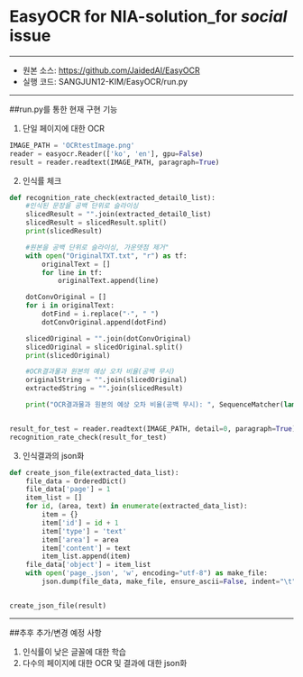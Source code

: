 # EasyOCR for NIA-solution_for _social_ issue
***
* 원본 소스: <https://github.com/JaidedAI/EasyOCR>
* 실행 코드: SANGJUN12-KIM/EasyOCR/run.py
***

##run.py를 통한 현재 구현 기능

1. 단일 페이지에 대한 OCR
```python
IMAGE_PATH = 'OCRtestImage.png'
reader = easyocr.Reader(['ko', 'en'], gpu=False)
result = reader.readtext(IMAGE_PATH, paragraph=True)
```

2. 인식률 체크
```python
def recognition_rate_check(extracted_detail0_list):
    #인식된 문장을 공백 단위로 슬라이싱
    slicedResult = "".join(extracted_detail0_list)
    slicedResult = slicedResult.split()
    print(slicedResult)

    #원본을 공백 단위로 슬라이싱, 가운뎃점 제거"
    with open("OriginalTXT.txt", "r") as tf:
        originalText = []
        for line in tf:
            originalText.append(line)

    dotConvOriginal = []
    for i in originalText:
        dotFind = i.replace("·", " ")
        dotConvOriginal.append(dotFind)

    slicedOriginal = "".join(dotConvOriginal)
    slicedOriginal = slicedOriginal.split()
    print(slicedOriginal)

    #OCR결과물과 원본의 예상 오차 비율(공백 무시)
    originalString = "".join(slicedOriginal)
    extractedString = "".join(slicedResult)

    print("OCR결과물과 원본의 예상 오차 비율(공백 무시): ", SequenceMatcher(lambda x: x == " ", originalString, extractedString).ratio())


result_for_test = reader.readtext(IMAGE_PATH, detail=0, paragraph=True)
recognition_rate_check(result_for_test)
```

3. 인식결과의 json화
```python
def create_json_file(extracted_data_list):
    file_data = OrderedDict()
    file_data['page'] = 1
    item_list = []
    for id, (area, text) in enumerate(extracted_data_list):
        item = {}
        item['id'] = id + 1
        item['type'] = 'text'
        item['area'] = area
        item['content'] = text
        item_list.append(item)
    file_data['object'] = item_list
    with open('page_.json', 'w', encoding="utf-8") as make_file:
        json.dump(file_data, make_file, ensure_ascii=False, indent="\t")


create_json_file(result)
```
***

##추후 추가/변경 예정 사항
1. 인식률이 낮은 글꼴에 대한 학습
2. 다수의 페이지에 대한 OCR 및 결과에 대한 json화



